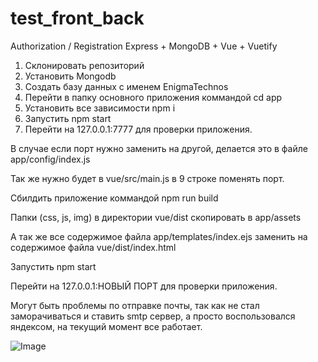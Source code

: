 # test_front_back
Authorization / Registration Express + MongoDB + Vue + Vuetify

1. Склонировать репозиторий
2. Установить Mongodb
3. Создать базу данных с именем EnigmaTechnos
4. Перейти в папку основного приложения коммандой cd app
5. Установить все зависимости npm i
6. Запустить npm start
7. Перейти на 127.0.0.1:7777 для проверки приложения.

В случае если порт нужно заменить на другой, делается это в файле app/config/index.js

Так же нужно будет в vue/src/main.js в 9  строке поменять порт.

Сбилдить приложение коммандой npm run build

Папки (css, js, img) в директории vue/dist скопировать в app/assets

А так же все содержимое файла app/templates/index.ejs заменить на содержимое файла vue/dist/index.html

Запустить npm start

Перейти на 127.0.0.1:НОВЫЙ ПОРТ для проверки приложения.

Могут быть проблемы по отправке почты, так как не стал заморачиваться и ставить smtp сервер, а просто воспользовался яндексом, на текущий момент все работает.

![Image](https://i.ibb.co/0YKvTrH/screen.png)
